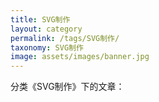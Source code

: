 ```yaml
---
title: SVG制作
layout: category
permalink: /tags/SVG制作/
taxonomy: SVG制作
image: assets/images/banner.jpg
---
```


分类《SVG制作》下的文章：